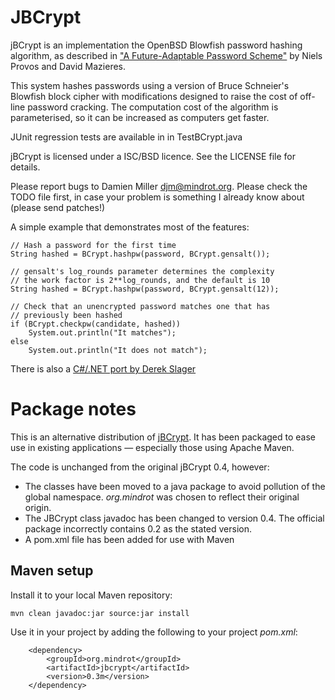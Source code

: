 # JBCrypt
jBCrypt is an implementation the OpenBSD Blowfish password hashing algorithm,
as described in ["A Future-Adaptable Password
Scheme"](http://www.openbsd.org/papers/bcrypt-paper.ps) by Niels Provos and
David Mazieres.  

This system hashes passwords using a version of Bruce Schneier's Blowfish block
cipher with modifications designed to raise the cost of off-line password
cracking. The computation cost of the algorithm is parameterised, so it can be
increased as computers get faster.  

JUnit regression tests are available in in TestBCrypt.java

jBCrypt is licensed under a ISC/BSD licence. See the LICENSE file for details.

Please report bugs to Damien Miller <djm@mindrot.org>. Please check the
TODO file first, in case your problem is something I already know about
(please send patches!)

A simple example that demonstrates most of the features:

	// Hash a password for the first time
	String hashed = BCrypt.hashpw(password, BCrypt.gensalt());

	// gensalt's log_rounds parameter determines the complexity
	// the work factor is 2**log_rounds, and the default is 10
	String hashed = BCrypt.hashpw(password, BCrypt.gensalt(12));

	// Check that an unencrypted password matches one that has
	// previously been hashed
	if (BCrypt.checkpw(candidate, hashed))
		System.out.println("It matches");
	else
		System.out.println("It does not match");

There is also a [C#/.NET port by Derek Slager](http://derekslager.com/blog/posts/2007/10/bcrypt-dotnet-strong-password-hashing-for-dotnet-and-mono.ashx)


# Package notes

This is an alternative distribution of [jBCrypt](http://www.mindrot.org/projects/jBCrypt). It has been
packaged to ease use in existing applications &mdash; especially those using
Apache Maven. 

The code is unchanged from the original jBCrypt 0.4, however:

- The classes have been moved to a java package to avoid pollution of the
  global namespace. *org.mindrot* was chosen to reflect their original origin.
- The JBCrypt class javadoc has been changed to version 0.4. The official
  package incorrectly contains 0.2 as the stated version.
- A pom.xml file has been added for use with Maven 

## Maven setup

Install it to your local Maven repository:

	mvn clean javadoc:jar source:jar install

Use it in your project by adding the following to your project *pom.xml*:

        <dependency>
            <groupId>org.mindrot</groupId>
            <artifactId>jbcrypt</artifactId>
            <version>0.3m</version>
        </dependency>

